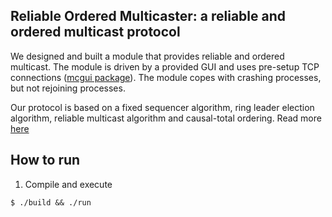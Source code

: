 ## Reliable Ordered Multicaster: a reliable and ordered multicast protocol
We designed and built a module that provides reliable and ordered multicast. The module is driven by a provided GUI and uses pre-setup TCP connections ([mcgui package](http://www.cse.chalmers.se/edu/year/2014/course/TDA297/labs/mcgui-javadoc/index.html)). The module copes with crashing processes, but not rejoining processes.

Our protocol is based on a fixed sequencer algorithm, ring leader election algorithm, reliable multicast algorithm and causal-total ordering. Read more [here](report/report.pdf)

## How to run
1. Compile and execute
```
$ ./build && ./run
```
